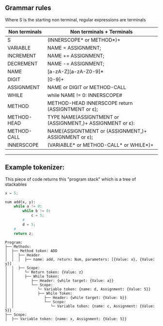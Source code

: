 ## Grammar rules
Where S is the starting non terminal, regular expressions are terminals

|Non terminals| Non terminals + Terminals                                |
|-------------|----------------------------------------------------------|
| S           | (INNERSCOPE* or METHOD*)+                                |
| VARIABLE    | NAME = ASSIGNMENT;                                       |
| INCREMENT   | NAME += ASSIGNMENT;                                      |
| DECREMENT   | NAME -= ASSIGNMENT;                                      |
| NAME        | [a-zA-Z][a-zA-Z0-9]*                                     |
| DIGIT       | [0-9]+                                                   |
| ASSIGNMENT  | NAME or DIGIT or METHOD-CALL                             |
| WHILE       | while NAME != 0: INNERSCOPE#                             |
| METHOD      | METHOD-HEAD INNERSCOPE return (ASSIGNTMENT or ε);        |
| METHOD-HEAD | TYPE NAME(ASSIGNTMENT or (ASSIGNMENT,)+ ASSIGNMENT or ε):|
| METHOD-CALL | NAME(ASSIGNTMENT or (ASSIGNMENT,)+ ASSIGNMENT or ε);     |
| INNERSCOPE  | (VARIABLE* or METHOD-CALL* or WHILE*)+                   |

---
## Example tokenizer:
This piece of code returns this "program stack" which is a tree of stackables
```py
x = 5;

num add(x, y):
    while a != 0:
        while b != 0:
            c = 5;
        #
        d = 5;
    #
    return z;
```

```
Program:
├── Methods:
│  ├── Method token: ADD
│  │  ├── Header
│  │  │  ├── name: add, return: Num, parameters: [{Value: x}, {Value: y}]
│  │  ├── Scope:
│  │     └─ Return token: {Value: z}
│  │     ├── While Token:
│  │        ├── Header: {while target: {Value: a}}
│  │        └── Scope:
│  │           └─ Variable token: {name: d, Assignment: {Value: 5}}
│  │           ├── While Token:
│  │              ├── Header: {while target: {Value: b}}
│  │              └── Scope:
│  │                 └─ Variable token: {name: c, Assignment: {Value: 5}}
├── Scope:
│  ├── Variable token: {name: x, Assignment: {Value: 5}}
```

